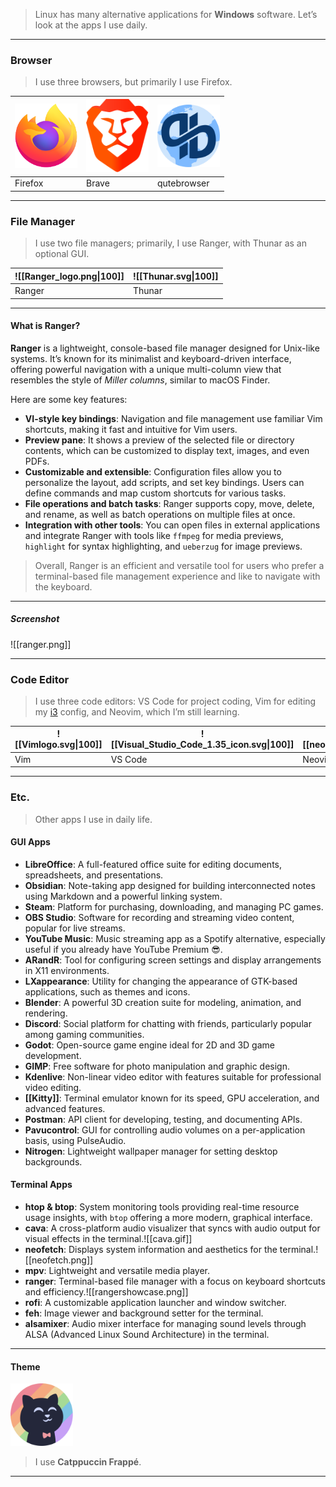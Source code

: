 
> Linux has many alternative applications for **Windows** software. Let’s look at the apps I use daily.

---
### **Browser**

>I use three browsers, but primarily I use Firefox.

| <img src="Asset/images/Firefox_logo,_2019.svg" width=100/> | <img src="Asset/images/Brave_lion_icon.svg" width=100/> | <img src="Asset/images/Qutebrowser.svg" width=100/> |
| -------------------------------- | ----------------------------- | ------------------------- |
| Firefox                          | Brave                         | qutebrowser               |

---
### **File Manager**

>I use two file managers; primarily, I use Ranger, with Thunar as an optional GUI.

| ![[Ranger_logo.png\|100]] | ![[Thunar.svg\|100]] |
| ------------------------- | -------------------- |
| Ranger                    | Thunar               |

---
#### **What is Ranger?**

**Ranger** is a lightweight, console-based file manager designed for Unix-like systems. It’s known for its minimalist and keyboard-driven interface, offering powerful navigation with a unique multi-column view that resembles the style of _Miller columns_, similar to macOS Finder.

Here are some key features:

- **VI-style key bindings**: Navigation and file management use familiar Vim shortcuts, making it fast and intuitive for Vim users.
- **Preview pane**: It shows a preview of the selected file or directory contents, which can be customized to display text, images, and even PDFs.
- **Customizable and extensible**: Configuration files allow you to personalize the layout, add scripts, and set key bindings. Users can define commands and map custom shortcuts for various tasks.
- **File operations and batch tasks**: Ranger supports copy, move, delete, and rename, as well as batch operations on multiple files at once.
- **Integration with other tools**: You can open files in external applications and integrate Ranger with tools like `ffmpeg` for media previews, `highlight` for syntax highlighting, and `ueberzug` for image previews.

>Overall, Ranger is an efficient and versatile tool for users who prefer a terminal-based file management experience and like to navigate with the keyboard.

---
##### Screenshot

![[ranger.png]]

---
### Code Editor

>I use three code editors: VS Code for project coding, Vim for editing my [i3](i3.md) config, and Neovim, which I’m still learning.

| ![[Vimlogo.svg\|100]] | ![[Visual_Studio_Code_1.35_icon.svg\|100]] | ![[neovim.png\|100]] |
| --------------------- | ------------------------------------------ | -------------------- |
| Vim                   | VS Code                                    | Neovim               |

---
### Etc.

>Other apps I use in daily life.
#### GUI Apps

- **LibreOffice**: A full-featured office suite for editing documents, spreadsheets, and presentations.
- **Obsidian**: Note-taking app designed for building interconnected notes using Markdown and a powerful linking system.
- **Steam**: Platform for purchasing, downloading, and managing PC games.
- **OBS Studio**: Software for recording and streaming video content, popular for live streams.
- **YouTube Music**: Music streaming app as a Spotify alternative, especially useful if you already have YouTube Premium 😎.
- **ARandR**: Tool for configuring screen settings and display arrangements in X11 environments.
- **LXappearance**: Utility for changing the appearance of GTK-based applications, such as themes and icons.
- **Blender**: A powerful 3D creation suite for modeling, animation, and rendering.
- **Discord**: Social platform for chatting with friends, particularly popular among gaming communities.
- **Godot**: Open-source game engine ideal for 2D and 3D game development.
- **GIMP**: Free software for photo manipulation and graphic design.
- **Kdenlive**: Non-linear video editor with features suitable for professional video editing.
- **[[Kitty]]**: Terminal emulator known for its speed, GPU acceleration, and advanced features.
- **Postman**: API client for developing, testing, and documenting APIs.
- **Pavucontrol**: GUI for controlling audio volumes on a per-application basis, using PulseAudio.
- **Nitrogen**: Lightweight wallpaper manager for setting desktop backgrounds.

#### Terminal Apps

- **htop & btop**: System monitoring tools providing real-time resource usage insights, with `btop` offering a more modern, graphical interface.
- **cava**: A cross-platform audio visualizer that syncs with audio output for visual effects in the terminal.![[cava.gif]]
- **neofetch**: Displays system information and aesthetics for the terminal.![[neofetch.png]]
- **mpv**: Lightweight and versatile media player.
- **ranger**: Terminal-based file manager with a focus on keyboard shortcuts and efficiency.![[rangershowcase.png]]
- **rofi**: A customizable application launcher and window switcher.
- **feh**: Image viewer and background setter for the terminal.
- **alsamixer**: Audio mixer interface for managing sound levels through ALSA (Advanced Linux Sound Architecture) in the terminal.

---
#### **Theme**

<img src="Asset/images/catppuccin.png" width=100/>

>I use **Catppuccin Frappé**.

---
